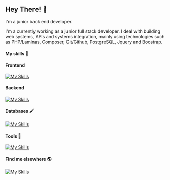 ## Hey There! 👋



I'm a junior back end developer.

I'm a currently working as a junior full stack developer. I deal with building web systems, APIs and systems integration, mainly using technologies such as PHP/Laminas, Composer, Git/Github, PostgreSQL, Jquery and Boostrap.
#### My skills 🚀

#### Frontend

[![My Skills](https://skillicons.dev/icons?i=js,html,css,react,sass,bootstrap,jquery)]()

#### Backend
   
[![My Skills](https://skillicons.dev/icons?i=php,laravel,nodejs)]()

#### Databases 🖌️
[![My Skills](https://skillicons.dev/icons?i=postgresql,mysql,prisma)]()

#### Tools 🧰
[![My Skills](https://skillicons.dev/icons?i=docker,git,github,figma)]()

#### Find me elsewhere 🌎
[![My Skills](https://skillicons.dev/icons?i=linkedin)](https://www.linkedin.com/in/allanrodriguesmachado/)


 


